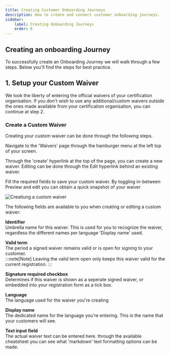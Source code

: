 ```yaml
---
title: Creating Customer Onboarding Journeys
description: How to create and connect customer onboarding journeys.
sidebar:
    label: Creating Onboarding Journeys
    order: 6
---
```


## Creating an onboarding Journey
To successfully create an Onboarding Journey we will walk through a few steps. Below you'll find the steps for best practice.
<!-- 1. **1.** Setup your Custom Waivers
2. **2.** Set out the different journeys (and customize registration forms)
3. **3.** Connect the desired waivers to each Journey  -->

## 1. Setup your Custom Waiver
We took the liberty of entering the official waivers of your certification organisation. If you don't wish to use any additional/custom waivers outside the ones made available from your certification organisation, you can continue at step 2. 

### Create a Custom Waiver
Creating your custom waiver can be done through the following steps.  

<div class="text-grid">
  <div class="text-item">
    <p>Navigate to the 'Waivers' page through the hamburger menu at the left top of your screen.</p>
  </div>
  <div class="text-item">
    <p>Through the 'create' hyperlink at the top of the page, you can create a new waiver. Editing can be done through the Edit hyperlink behind an existing waiver.</p>
  </div>
  <div class="text-item">
    <p>Fill the required fields to save your custom waiver. By toggling in-between Preview and edit you can obtain a quick snapshot of your waiver</p>
  </div>
</div>

<div class="image-container">
  <img src="/images/creating_a_custom_waiver.png" alt="Creatiung a custom waiver">
</div>

The following fields are available to you when creating or editing a custom waiver: </br>

**Identifier**</br>
Umbrella name for this waiver. This is used for you to recognize the waiver, regardless the different names per language 'Display name' used.</br>

**Valid term**</br>
The period a signed waiver remains valid or is open for signing to your customer. </br>
  :::note[Note]
  Leaving the valid term open only keeps this waiver valid for the current registration.
  :::

**Signature required checkbox** </br>
Determines if this waiver is shown as a seperate signed waiver, or embedded into your registration form as a tick box.</br> 

**Language**</br>
The language used for the waiver you're creating</br>

**Display name** </br>
The dedicated name for the language you're entering. This is the name that your customers will see.</br>

**Text input field** </br>
The actual waiver text can be entered here. through the available cheatsheet you can see what 'markdown' text formatting options can be made.</br>
</div>

